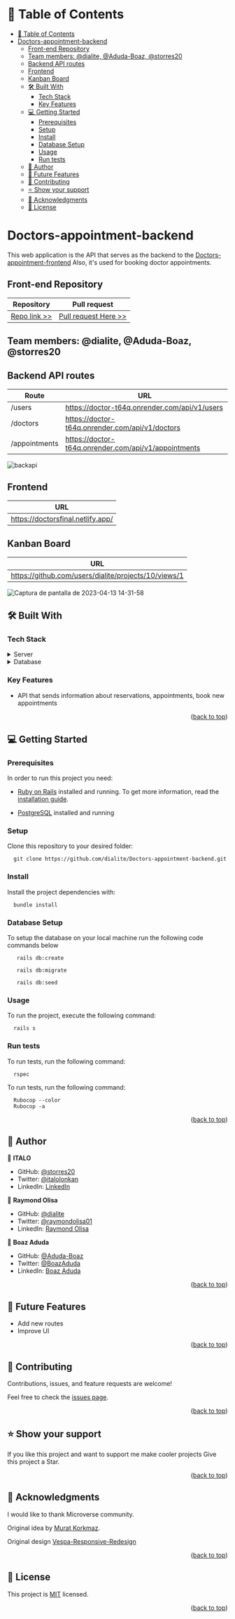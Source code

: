 <a name="readme-top"></a></a>

# 📗 Table of Contents

- [📗 Table of Contents](#-table-of-contents)
- [Doctors-appointment-backend ](#doctors-appointment-backend-)
  - [Front-end Repository](#front-end-repository)
  - [Team members: @dialite, @Aduda-Boaz, @storres20](#team-members-dialite-aduda-boaz-storres20)
  - [Backend API routes](#backend-api-routes)
  - [Frontend](#frontend)
  - [Kanban Board](#kanban-board)
  - [🛠 Built With ](#-built-with-)
    - [Tech Stack ](#tech-stack-)
    - [Key Features ](#key-features-)
  - [💻 Getting Started ](#-getting-started-)
    - [Prerequisites](#prerequisites)
    - [Setup](#setup)
    - [Install](#install)
    - [Database Setup](#database-setup)
    - [Usage ](#usage-)
    - [Run tests](#run-tests)
  - [👥 Author ](#-author-)
  - [🔭 Future Features ](#-future-features-)
  - [🤝 Contributing ](#-contributing-)
  - [⭐️ Show your support ](#️-show-your-support-)
  - [🙏 Acknowledgments ](#-acknowledgments-)
  - [📝 License ](#-license-)

# Doctors-appointment-backend <a name="hello-rails-react"></a>

This web application is the API that serves as the backend to the [ Doctors-appointment-frontend](https://github.com/dialite/Doctors-appointment-frontend)
Also, it's used for booking doctor appointments.

## Front-end Repository

| Repository                                                              | Pull request                                                                            |
| ----------------------------------------------------------------------- | --------------------------------------------------------------------------------------- |
| [Repo link >>](https://github.com/dialite/Doctors-appointment-frontend) | [Pull request Here >>](https://github.com/dialite/Doctors-appointment-frontend/pull/10) |

## Team members: @dialite, @Aduda-Boaz, @storres20

## Backend API routes

| Route         | URL                                                  |
| ------------- | ---------------------------------------------------- |
| /users        | https://doctor-t64q.onrender.com/api/v1/users        |
| /doctors      | https://doctor-t64q.onrender.com/api/v1/doctors      |
| /appointments | https://doctor-t64q.onrender.com/api/v1/appointments |

![backapi](https://user-images.githubusercontent.com/81504385/231864037-c68e528f-67da-4783-b313-f0e243fd5232.jpeg)

## Frontend

| URL                               |
| --------------------------------- |
| https://doctorsfinal.netlify.app/ |

## Kanban Board

| URL                                                  |
| ---------------------------------------------------- |
| https://github.com/users/dialite/projects/10/views/1 |

![Captura de pantalla de 2023-04-13 14-31-58](https://user-images.githubusercontent.com/81504385/231864497-891f7ada-b648-4482-a7a7-177da8910313.png)

## 🛠 Built With <a name="built-with"></a>

### Tech Stack <a name="tech-stack"></a>

<details>
  <summary>Server</summary>
  <ul>
    <li><a href="https://rubyonrails.org/">ROR</a></li>
  </ul>
</details>

<details>
<summary>Database</summary>
  <ul>
    <li><a href="https://www.postgresql.org/">PostgreSQL</a></li>
  </ul>
</details>

<!-- Features -->

### Key Features <a name="key-features"></a>

- API that sends information about reservations, appointments, book new appointments

<p align="right">(<a href="#readme-top">back to top</a>)</p>

<!-- GETTING STARTED -->

## 💻 Getting Started <a name="getting-started"></a>

### Prerequisites

In order to run this project you need:

- [Ruby on Rails](https://rubyonrails.org/) installed and running. To get more information, read the [installation guide](https://guides.rubyonrails.org/).

- [PostgreSQL](https://www.postgresql.org/) installed and running

### Setup

Clone this repository to your desired folder:

```
  git clone https://github.com/dialite/Doctors-appointment-backend.git
```

### Install

Install the project dependencies with:

```
  bundle install
```

### Database Setup

To setup the database on your local machine run the following code commands below

```
   rails db:create
```

```
   rails db:migrate
```

```
   rails db:seed
```

### Usage <a name="usage"></a>

To run the project, execute the following command:

```
  rails s
```

### Run tests

To run tests, run the following command:

```
  rspec
```

To run tests, run the following command:

```
  Rubocop --color
  Rubocop -a
```

<p align="right">(<a href="#readme-top">back to top</a>)</p>

<!-- AUTHORS -->

## 👥 Author <a name="authors"></a>

👤 **ITALO**

- GitHub: [@storres20](https://github.com/storres20)
- Twitter: [@italolonkan](https://twitter.com/italolonkan)
- LinkedIn: [LinkedIn](https://linkedin.com/in/italo-lon-kan)

👤 **Raymond Olisa**

- GitHub: [@dialite](https://github.com/dialite)
- Twitter: [@raymondolisa01](https://twitter.com/raymondolisa01)
- LinkedIn: [Raymond Olisa](https://www.linkedin.com/in/raymond-olisa-775929243/)

👤 **Boaz Aduda**

- GitHub: [@Aduda-Boaz](https://github.com/Aduda-Boaz)
- Twitter: [@BoazAduda](https://twitter.com/BoazAduda)
- LinkedIn: [Boaz Aduda](https://www.linkedin.com/in/boaz-aduda/)

<p align="right">(<a href="#readme-top">back to top</a>)</p>

<!-- FUTURE FEATURES -->

## 🔭 Future Features <a name="future-features"></a>

- Add new routes
- Improve UI

<p align="right">(<a href="#readme-top">back to top</a>)</p>

<!-- CONTRIBUTING -->

## 🤝 Contributing <a name="contributing"></a>

Contributions, issues, and feature requests are welcome!

Feel free to check the [issues page](../../issues/).

<p align="right">(<a href="#readme-top">back to top</a>)</p>

<!-- SUPPORT -->

## ⭐️ Show your support <a name="support"></a>

If you like this project and want to support me make cooler projects Give this project a Star.

<p align="right">(<a href="#readme-top">back to top</a>)</p>

<!-- ACKNOWLEDGEMENTS -->

## 🙏 Acknowledgments <a name="acknowledgements"></a>

I would like to thank Microverse community.

Original idea by [Murat Korkmaz](https://www.behance.net/muratk).

Original design [Vespa-Responsive-Redesign](https://www.behance.net/gallery/26425031/Vespa-Responsive-Redesign)

<p align="right">(<a href="#readme-top">back to top</a>)</p>

<!-- LICENSE -->

## 📝 License <a name="license"></a>

This project is [MIT](./LICENSE) licensed.

<p align="right">(<a href="#readme-top">back to top</a>)</p>

